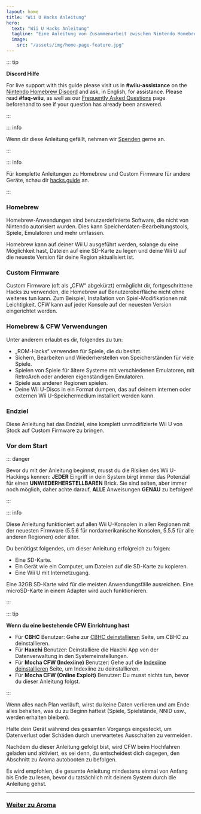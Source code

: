 ```yaml
---
layout: home
title: "Wii U Hacks Anleitung"
hero:
  text: "Wii U Hacks Anleitung"
  tagline: "Eine Anleitung von Zusammenarbeit zwischen Nintendo Homebrew's Helfern und Personal, von Stock bis hin zu Aroma Custom Firmware."
  image:
    src: "/assets/img/home-page-feature.jpg"
---
```


::: tip

**Discord Hilfe**

For live support with this guide please visit us in **#wiiu-assistance** on the [Nintendo Homebrew Discord](https://discord.gg/C29hYvh) and ask, in English, for assistance. Please read **#faq-wiiu**, as well as our [Frequently Asked Questions](faq) page beforehand to see if your question has already been answered.

:::

::: info

Wenn dir diese Anleitung gefällt, nehmen wir [Spenden](donations) gerne an.

:::

::: info

Für komplette Anleitungen zu Homebrew und Custom Firmware für andere Geräte, schau dir [hacks.guide](https://hacks.guide) an.

:::

### Homebrew

Homebrew-Anwendungen sind benutzerdefinierte Software, die nicht von Nintendo autorisiert wurden. Dies kann Speicherdaten-Bearbeitungstools, Spiele, Emulatoren und mehr umfassen.

Homebrew kann auf deiner Wii U ausgeführt werden, solange du eine Möglichkeit hast, Dateien auf eine SD-Karte zu legen und deine Wii U auf die neueste Version für deine Region aktualisiert ist.

### Custom Firmware

Custom Firmware (oft als „CFW“ abgekürzt) ermöglicht dir, fortgeschrittene Hacks zu verwenden, die Homebrew auf Benutzeroberfläche nicht ohne weiteres tun kann. Zum Beispiel, Installation von Spiel-Modifikationen mit Leichtigkeit.
CFW kann auf jeder Konsole auf der neuesten Version eingerichtet werden.

### Homebrew & CFW Verwendungen

Unter anderem erlaubt es dir, folgendes zu tun:

- „ROM-Hacks“ verwenden für Spiele, die du besitzt.
- Sichern, Bearbeiten und Wiederherstellen von Speicherständen für viele Spiele.
- Spielen von Spiele für ältere Systeme mit verschiedenen Emulatoren, mit RetroArch oder anderen eigenständigen Emulatoren.
- Spiele aus anderen Regionen spielen.
- Deine Wii U-Discs in ein Format dumpen, das auf deinem internen oder externen Wii U-Speichermedium installiert werden kann.

### Endziel

Diese Anleitung hat das Endziel, eine komplett unmodifizierte Wii U von Stock auf Custom Firmware zu bringen.

### Vor dem Start

::: danger

Bevor du mit der Anleitung beginnst, musst du die Risiken des Wii U-Hackings kennen: **JEDER** Eingriff in dein System birgt immer das Potenzial für einen **UNWIEDERHERSTELLBAREN** Brick. Sie sind selten, aber immer noch möglich, daher achte darauf, **ALLE** Anweisungen **GENAU** zu befolgen!

:::

::: info

Diese Anleitung funktioniert auf allen Wii U-Konsolen in allen Regionen mit der neuesten Firmware (5.5.6 für nordamerikanische Konsolen, 5.5.5 für alle anderen Regionen) oder älter.

Du benötigst folgendes, um dieser Anleitung erfolgreich zu folgen:

- Eine SD-Karte.
- Ein Gerät wie ein Computer, um Dateien auf die SD-Karte zu kopieren.
- Eine Wii U mit Internetzugang.

Eine 32GB SD-Karte wird für die meisten Anwendungsfälle ausreichen. Eine microSD-Karte in einem Adapter wird auch funktionieren.

:::

::: tip

**Wenn du eine bestehende CFW Einrichtung hast**

- Für **CBHC** Benutzer: Gehe zur [CBHC deinstallieren](uninstall-cbhc) Seite, um CBHC zu deinstallieren.
- Für **Haxchi** Benutzer: Deinstalliere die Haxchi App von der Datenverwaltung in den Systemeinstellungen.
- Für **Mocha CFW (Indexiine)** Benutzer: Gehe auf die [Indexiine deinstallieren](uninstall-indexiine) Seite, um Indexiine zu deinstallieren.
- Für **Mocha CFW (Online Exploit)** Benutzer: Du musst nichts tun, bevor du dieser Anleitung folgst.

:::

Wenn alles nach Plan verläuft, wirst du keine Daten verlieren und am Ende alles behalten, was du zu Beginn hattest (Spiele, Spielstände, NNID usw., werden erhalten bleiben).

Halte dein Gerät während des gesamten Vorgangs eingesteckt, um Datenverlust oder Schäden durch unerwartetes Ausschalten zu vermeiden.

Nachdem du dieser Anleitung gefolgt bist, wird CFW beim Hochfahren geladen und aktiviert, es sei denn, du entscheidest dich dagegen, den Abschnitt zu Aroma autobooten zu befolgen.

Es wird empfohlen, die gesamte Anleitung mindestens einmal von Anfang bis Ende zu lesen, bevor du tatsächlich mit deinem System durch die Anleitung gehst.

---

### [Weiter zu Aroma](aroma/getting-started)
